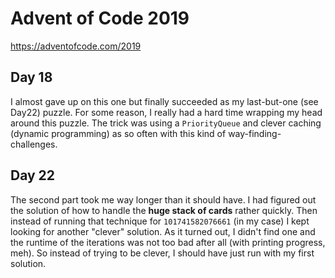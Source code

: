 # Advent of Code 2019

https://adventofcode.com/2019

## Day 18

I almost gave up on this one but finally succeeded as my last-but-one (see Day22)
puzzle. For some reason, I really had a hard time wrapping my head around this puzzle.
The trick was using a `PriorityQueue` and clever caching (dynamic programming) as
so often with this kind of way-finding-challenges.

## Day 22

The second part took me way longer than it should have. I had figured out the solution
of how to handle the **huge stack of cards** rather quickly. Then instead of running that
technique for `101741582076661` (in my case) I kept looking for another "clever" solution.
As it turned out, I didn't find one and the runtime of the iterations was not too
bad after all (with printing progress, meh). So instead of trying to be clever,
I should have just run with my first solution.
